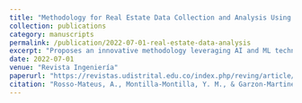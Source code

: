 ```yaml
---
title: "Methodology for Real Estate Data Collection and Analysis Using Alternative Sources"
collection: publications
category: manuscripts
permalink: /publication/2022-07-01-real-estate-data-analysis
excerpt: "Proposes an innovative methodology leveraging AI and ML techniques for the scraping, cleaning, and analysis of real estate data from alternative sources in Colombian cities."
date: 2022-07-01
venue: "Revista Ingeniería"
paperurl: "https://revistas.udistrital.edu.co/index.php/reving/article/view/17952/18425"
citation: "Rosso-Mateus, A., Montilla-Montilla, Y. M., & Garzon-Martinez, S. C. (2022). 'Methodology for Real Estate Data Collection and Analysis Using Alternative Sources.' <i>Revista Ingeniería</i>, 27(3), e19252."
---
```

